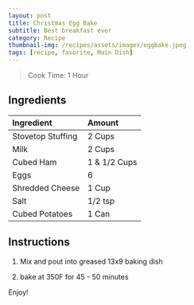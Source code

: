 ```yaml
---
layout: post
title: Christmas Egg Bake
subtitle: Best breakfast ever
category: Recipe
thumbnail-img: /recipes/assets/images/eggbake.jpeg
tags: [recipe, favorite, Main Dish]
---
```


> Cook Time: 1 Hour

## Ingredients

| Ingredient | Amount|
| :------ |:--- |
| Stovetop Stuffing | 2 Cups |
| Milk | 2 Cups |
| Cubed Ham | 1 & 1/2 Cups |
| Eggs | 6 |
| Shredded Cheese | 1 Cup |
| Salt | 1/2 tsp |
| Cubed Potatoes | 1 Can |

## Instructions

1. Mix and pout into greased 13x9 baking dish

2. bake at 350F for 45 - 50 minutes

Enjoy!